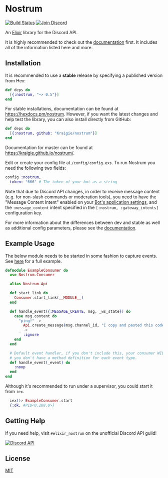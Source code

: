 # Nostrum

[![Build Status](https://github.com/Kraigie/nostrum/workflows/Test%20&%20Lint/badge.svg)](https://github.com/Kraigie/nostrum/actions)
[![Join Discord](https://img.shields.io/badge/discord-join-7289DA.svg)](https://discord.gg/2Bgn8nW)

An [Elixir](http://elixir-lang.org/) library for the Discord API.

It is highly recommended to check out the
[documentation](https://kraigie.github.io/nostrum/) first. It includes all of the
information listed here and more.

## Installation

It is recommended to use a **stable** release by specifying a published
version from Hex:

```elixir
def deps do
  [{:nostrum, "~> 0.5"}]
end
```

For stable installations, documentation can be found at
https://hexdocs.pm/nostrum. However, if you want the latest changes and help
test the library, you can also install directly from GitHub:

```elixir
def deps do
  [{:nostrum, github: "Kraigie/nostrum"}]
end
```

Documentation for master can be found at https://kraigie.github.io/nostrum/.

Edit or create your config file at `/config/config.exs`. To run Nostrum you
need the following two fields:

```elixir
config :nostrum,
  token: "666" # The token of your bot as a string
```

Note that due to Discord API changes, in order to receive message content (e.g.
for non-slash commands or moderation tools), you need to have the "Message
Content Intent" enabled on your [Bot's application
settings](https://discord.com/developers/applications/), and the
`:message_content` intent specified in the `[:nostrum, :gateway_intents]`
configuration key.

For more information about the differences between dev and stable as well as
additional config parameters, please see the
[documentation](https://kraigie.github.io/nostrum/).

## Example Usage
The below module needs to be started in some fashion to capture events. See
[here](https://github.com/Kraigie/nostrum/blob/master/examples/event_consumer.ex)
for a full example.

```Elixir
defmodule ExampleConsumer do
  use Nostrum.Consumer

  alias Nostrum.Api

  def start_link do
    Consumer.start_link(__MODULE__)
  end

  def handle_event({:MESSAGE_CREATE, msg, _ws_state}) do
    case msg.content do
      "ping!" ->
        Api.create_message(msg.channel_id, "I copy and pasted this code")
      _ ->
        :ignore
    end
  end

  # Default event handler, if you don't include this, your consumer WILL crash if
  # you don't have a method definition for each event type.
  def handle_event(_event) do
    :noop
  end
end
```

Although it's recommended to run under a supervisor, you could start it from `iex`.
```Elixir
  iex()> ExampleConsumer.start
  {:ok, #PID<0.208.0>}
```

## Getting Help

If you need help, visit `#elixir_nostrum` on the unofficial Discord API guild!

[![Discord API](https://discord.com/api/guilds/81384788765712384/embed.png?style=banner3)](https://discord.gg/2Bgn8nW)

## License
[MIT](https://opensource.org/licenses/MIT)
